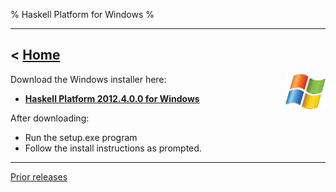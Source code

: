 % Haskell Platform for Windows
%

-------------------------------
< [Home]
-------------------------------

[Home]: index.html

<img style="float:right;" src="images/windows.png" />
Download the Windows installer here:

* **<a href="http://lambda.haskell.org/platform/download/2012.4.0.0/HaskellPlatform-2012.4.0.0-setup.exe" onClick="javascript: pageTracker._trackPageview('/downloads/windows'); ">Haskell Platform 2012.4.0.0 for Windows</a>**


After downloading:

* Run the setup.exe program
* Follow the install instructions as prompted.

--------

[Prior releases](prior.html)


